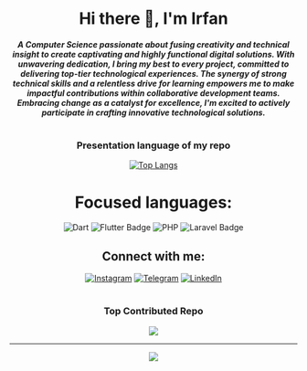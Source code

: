 
<h1 align="center">Hi there 👋, I'm Irfan</h1>

<h5 align="center">A Computer Science passionate about fusing creativity and technical insight to create captivating and highly functional digital solutions. With unwavering dedication, I bring my best to every project, committed to delivering top-tier technological experiences. The synergy of strong technical skills and a relentless drive for learning empowers me to make impactful contributions within collaborative development teams. Embracing change as a catalyst for excellence, I'm excited to actively participate in crafting innovative technological solutions.</h5>

#
<h3 align="center">Presentation language of my repo</h3>
<span align="center">
  
[![Top Langs](https://github-readme-stats.vercel.app/api/top-langs/?username=Irfan234-afif&layout=compact)](https://github.com/anuraghazra/github-readme-stats)
</span>


# Focused languages:
![Dart](https://img.shields.io/badge/dart-%230175C2.svg?style=for-the-badge&logo=dart&logoColor=white) 
![Flutter Badge](https://img.shields.io/badge/Flutter-02569B?style=for-the-badge&logo=flutter&logoColor=white)
![PHP](https://img.shields.io/badge/php-%23777BB4.svg?style=for-the-badge&logo=php&logoColor=white)
![Laravel Badge](https://img.shields.io/badge/laravel-%23E4405F?style=for-the-badge&logo=laravel&logoColor=white)

## Connect with me:
[![Instagram](https://img.shields.io/badge/Instagram-%23E4405F.svg?style=for-the-badge&logo=Instagram&logoColor=white)](https://instagram.com/irfanafifi__)
[![Telegram](https://img.shields.io/badge/Telegram-%230077B5.svg?style=for-the-badge&logo=Telegram&logoColor=white)](https://t.me/Irfan_afifi7)
[![LinkedIn](https://img.shields.io/badge/LinkedIn-%230077B5.svg?style=for-the-badge&logo=linkedin&logoColor=white)](https://www.linkedin.com/in/irfan-afifi-b38b83247)

#

### Top Contributed Repo
![](https://github-contributor-stats.vercel.app/api?username=Irfan234-afif&limit=5&theme=white&combine_all_yearly_contributions=true)

---
[![](https://visitcount.itsvg.in/api?id=Irfan234-afif&icon=1&color=0)](https://visitcount.itsvg.in)

<!-- Proudly created with GPRM ( https://gprm.itsvg.in ) -->
<!--
**Irfan234-afif/Irfan234-afif** is a ✨ _special_ ✨ repository because its `README.md` (this file) appears on your GitHub profile.

Here are some ideas to get you started:

- 🔭 I’m currently working on ...
- 🌱 I’m currently learning ...
- 👯 I’m looking to collaborate on ...
- 🤔 I’m looking for help with ...
- 💬 Ask me about ...
- 📫 How to reach me: ...
- 😄 Pronouns: ...
- ⚡ Fun fact: ...
-->


